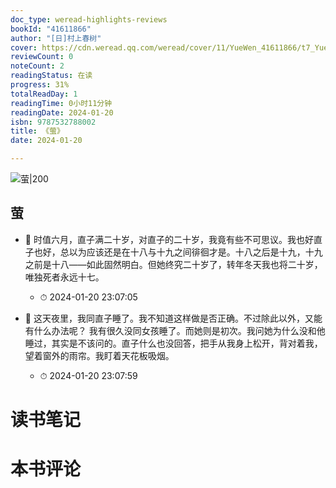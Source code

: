 ```yaml
---
doc_type: weread-highlights-reviews
bookId: "41611866"
author: "[日]村上春树"
cover: https://cdn.weread.qq.com/weread/cover/11/YueWen_41611866/t7_YueWen_41611866.jpg
reviewCount: 0
noteCount: 2
readingStatus: 在读
progress: 31%
totalReadDay: 1
readingTime: 0小时11分钟
readingDate: 2024-01-20
isbn: 9787532788002
title: 《萤》
date: 2024-01-20

---
```


![ 萤|200](https://cdn.weread.qq.com/weread/cover/11/YueWen_41611866/t7_YueWen_41611866.jpg)


## 萤


- 📌 时值六月，直子满二十岁，对直子的二十岁，我竟有些不可思议。我也好直子也好，总以为应该还是在十八与十九之间徘徊才是。十八之后是十九，十九之前是十八——如此固然明白。但她终究二十岁了，转年冬天我也将二十岁，唯独死者永远十七。 
    - ⏱ 2024-01-20 23:07:05 

- 📌 这天夜里，我同直子睡了。我不知道这样做是否正确。不过除此以外，又能有什么办法呢？
我有很久没同女孩睡了。而她则是初次。我问她为什么没和他睡过，其实是不该问的。直子什么也没回答，把手从我身上松开，背对着我，望着窗外的雨帘。我盯着天花板吸烟。 
    - ⏱ 2024-01-20 23:07:59 

# 读书笔记


# 本书评论
